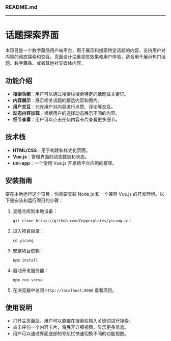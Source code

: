 ### README.md

---

# 话题探索界面

本项目是一个数字藏品用户端平台，用于展示和搜索特定话题的内容，支持用户对内容的动态探索和交互。页面设计注重视觉效果和用户体验，适合用于展示热门话题、数字藏品、或者其他社交媒体内容。

## 功能介绍

- **搜索功能**：用户可以通过搜索栏搜索特定的话题或关键词。
- **内容展示**：展示相关话题的精选内容和图片。
- **用户交互**：允许用户对内容进行点赞、评论等交互。
- **动态内容加载**：根据用户的选择动态展示不同的内容。
- **细节查看**：用户可以点击任何内容卡片查看更多细节。

## 技术栈

- **HTML/CSS**：用于构建和样式化页面。
- **Vue.js**：管理界面的动态数据和状态。
- **uni-app**：一个使用 Vue.js 开发跨平台应用的框架。

## 安装指南

要在本地运行这个项目，你需要安装 Node.js 和一个兼容 Vue.js 的开发环境。以下是安装和运行项目的步骤：

1. 克隆仓库到本地设备：
   ```
   git clone https://github.com/Copperplates/yicang.git
   ```
2. 进入项目目录：
   ```
   cd yicang
   ```
3. 安装项目依赖：
   ```
   npm install
   ```
4. 启动开发服务器：
   ```
   npm run serve
   ```
5. 在浏览器中访问 `http://localhost:8080` 查看项目。

## 使用说明

- 打开主页面后，用户可以直接在搜索栏输入关键词进行搜索。
- 点击任何一个内容卡片，将展开详细视图，显示更多信息。
- 用户可以通过界面底部的导航栏快速切换不同的功能视图。

